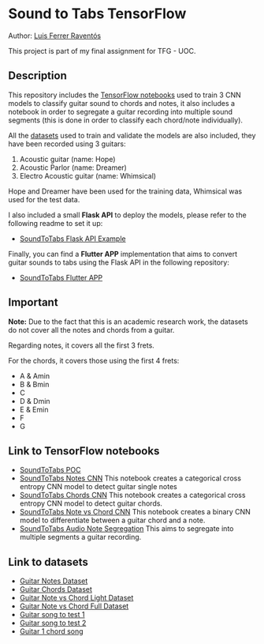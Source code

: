 # Sound to Tabs TensorFlow
Author: [Luis Ferrer Raventós](https://www.linkedin.com/in/luis-ferrer-raventos/)

This project is part of my final assignment for TFG - UOC.

## Description

This repository includes the [TensorFlow notebooks](/notebooks) used to train 3 CNN models to classify guitar sound to chords and notes,
it also includes a notebook in order to segregate a guitar recording into multiple sound segments (this is done in order to classify each chord/note individually).

All the [datasets](/datasets) used to train and validate the models are also included, they have been recorded using 3 guitars:
1. Acoustic guitar (name: Hope)
2. Acoustic Parlor (name: Dreamer)
3. Electro Acoustic guitar (name: Whimsical)

Hope and Dreamer have been used for the training data, Whimsical was used for the test data.

I also included a small **Flask API** to deploy the models, please refer to the following readme to set it up:

- [SoundToTabs Flask API Example](api/README.md)


Finally, you can find a **Flutter APP** implementation that aims to convert guitar sounds to tabs using the Flask API in the following repository:
- [SoundToTabs Flutter APP](https://github.com/lferrerraventos/SoundToTabs)

## Important

**Note:** Due to the fact that this is an academic research work, the datasets do not cover all the notes and chords from a guitar. 

Regarding notes, it covers all the first 3 frets. 

For the chords, it covers those using the first 4 frets: 
- A & Amin
- B & Bmin
- C
- D & Dmin
- E & Emin
- F
- G



## Link to TensorFlow notebooks

* [SoundToTabs POC](notebooks/TFG_75_679_TensorFlow_POC_GuitarSoundToTabs.ipynb)
* [SoundToTabs Notes CNN](notebooks/TFG_75_679_TensorFlow_SoundToTabs_NotesCNN.ipynb) This notebook creates a categorical cross entropy CNN model to detect guitar single notes
* [SoundToTabs Chords CNN](notebooks/TFG_75_679_TensorFlow_SoundToTabs_ChordsCNN.ipynb) This notebook creates a categorical cross entropy CNN model to detect guitar chords.
* [SoundToTabs Note vs Chord CNN](notebooks/TFG_75_679_TensorFlow_SoundToTabs_NoteVsChordCNN.ipynb) This notebook creates a binary CNN model to differentiate between a guitar chord and a note.
* [SoundToTabs Audio Note Segregation](notebooks/TFG_75_679_TensorFlow_SoundToTabs_AudioNotesSegregation.ipynb) This aims to segregate into multiple segments a guitar recording.

## Link to datasets
* [Guitar Notes Dataset](https://github.com/lferrerraventos/SoundToTabsTensorFlow/raw/main/datasets/Notes.zip)
* [Guitar Chords Dataset](https://github.com/lferrerraventos/SoundToTabsTensorFlow/raw/main/datasets/Chords.zip)
* [Guitar Note vs Chord Light Dataset](https://github.com/lferrerraventos/SoundToTabsTensorFlow/raw/main/datasets/ChordVsNoteLight.zip)
* [Guitar Note vs Chord Full Dataset](https://github.com/lferrerraventos/SoundToTabsTensorFlow/raw/main/datasets/ChordsVsNotesFull.zip)
* [Guitar song to test 1](datasets/song_to_test1.wav)
* [Guitar song to test 2](datasets/song_to_test2.wav)
* [Guitar 1 chord song](datasets/1_chord_song.wav)